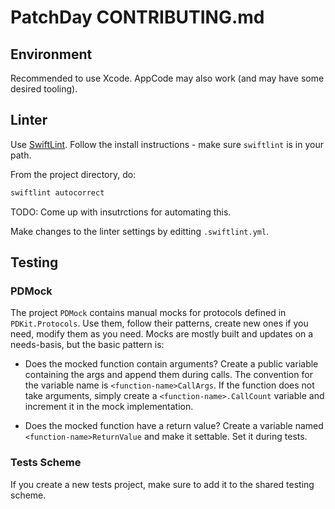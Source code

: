 # PatchDay CONTRIBUTING.md

## Environment

Recommended to use Xcode. AppCode may also work (and may have some desired tooling).

## Linter

Use [SwiftLint](https://github.com/realm/SwiftLint). Follow the install instructions - make sure `swiftlint` is in your path.

From the project directory, do:

```bash
swiftlint autocorrect
```

TODO: Come up with insutrctions for automating this.

Make changes to the linter settings by editting `.swiftlint.yml`.

## Testing

### PDMock 
The project `PDMock` contains manual mocks for protocols defined in `PDKit.Protocols`. Use them, follow their patterns,
create new ones if you need, modify them as you need. Mocks are mostly built and updates on a needs-basis, but the basic pattern is:

* Does the mocked function contain arguments? Create a public variable containing the args and append them during calls. The 
convention for the variable name is `<function-name>CallArgs`. If the function does not take arguments, simply create a 
`<function-name>.CallCount` variable and increment it in the mock implementation.

* Does the mocked function have a return value? Create a variable named `<function-name>ReturnValue` and make it settable. Set it 
during tests.

### Tests Scheme

If you create a new tests project, make sure to add it to the shared testing scheme.

